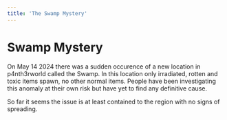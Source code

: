 ```yaml
---
title: 'The Swamp Mystery'
---
```


# Swamp Mystery

On May 14 2024 there was a sudden occurence of a new location in p4nth3rworld called the Swamp.
In this location only irradiated, rotten and toxic items spawn, no other normal items.
People have been investigating this anomaly at their own risk but have yet to find any definitive cause.

So far it seems the issue is at least contained to the region with no signs of spreading.